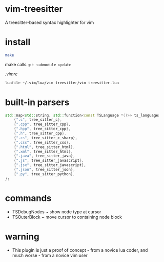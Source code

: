 # vim-treesitter
A treesitter-based syntax highlighter for vim

# install

```sh
make
```

make calls ```git submodule update```

*.vimrc*

```sh
luafile ~/.vim/lua/vim-treesitter/vim-treesitter.lua
```

# built-in parsers

```cpp
std::map<std::string, std::function<const TSLanguage *()>> ts_languages = {
    {".c", tree_sitter_c},
    {".cpp", tree_sitter_cpp},
    {".hpp", tree_sitter_cpp},
    {".h", tree_sitter_cpp},
    {".cs", tree_sitter_c_sharp},
    {".css", tree_sitter_css},
    {".html", tree_sitter_html},
    {".xml", tree_sitter_html},
    {".java", tree_sitter_java},
    {".js", tree_sitter_javascript},
    {".jsx", tree_sitter_javascript},
    {".json", tree_sitter_json},
    {".py", tree_sitter_python},
};
```

# commands

* TSDebugNodes ~ show node type at cursor
* TSOuterBlock ~ move cursor to containing node block

# warning

* This plugin is just a proof of concept - from a novice lua coder, and much worse - from a novice vim user
